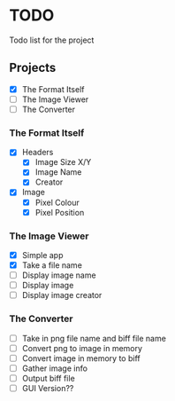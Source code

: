 # TODO
Todo list for the project
## Projects
- [x] The Format Itself
- [ ] The Image Viewer
- [ ] The Converter

### The Format Itself
- [x] Headers
  - [x] Image Size X/Y
  - [x] Image Name
  - [x] Creator
- [x] Image
  - [x] Pixel Colour
  - [x] Pixel Position

### The Image Viewer
- [x] Simple app
- [x] Take a file name
- [ ] Display image name
- [ ] Display image
- [ ] Display image creator

### The Converter
- [ ] Take in png file name and biff file name
- [ ] Convert png to image in memory
- [ ] Convert image in memory to biff
- [ ] Gather image info
- [ ] Output biff file
- [ ] GUI Version??
